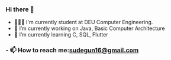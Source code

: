### Hi there 👋
- 👩🏼‍💻 I'm currently  student at DEU Computer Engineering.
- 🔭 I’m currently working on Java, Basic Computer Architecture
- 🌱 I’m currently learning C, SQL, Flutter
### - 📫 How to reach me:sudegun16@gmail.com
